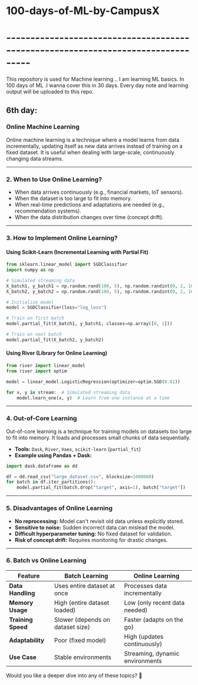 # 100-days-of-ML-by-CampusX
# ---------------------------------------------------------------------------------
This repository is used for Machine learning .. I am learning ML basics.  In 100 days of ML .I wanna cover this in 30 days. Every day note and learning output will be uploaded to this repo.
## 6th day:
### **Online Machine Learning**  
Online machine learning is a technique where a model learns from data incrementally, updating itself as new data arrives instead of training on a fixed dataset. It is useful when dealing with large-scale, continuously changing data streams.

---

### **2. When to Use Online Learning?**  
- When data arrives continuously (e.g., financial markets, IoT sensors).  
- When the dataset is too large to fit into memory.  
- When real-time predictions and adaptations are needed (e.g., recommendation systems).  
- When the data distribution changes over time (concept drift).  

---

### **3. How to Implement Online Learning?**  
#### **Using Scikit-Learn (Incremental Learning with Partial Fit)**
```python
from sklearn.linear_model import SGDClassifier
import numpy as np

# Simulated streaming data
X_batch1, y_batch1 = np.random.rand(100, 5), np.random.randint(0, 2, 100)
X_batch2, y_batch2 = np.random.rand(100, 5), np.random.randint(0, 2, 100)

# Initialize model
model = SGDClassifier(loss="log_loss")

# Train on first batch
model.partial_fit(X_batch1, y_batch1, classes=np.array([0, 1]))

# Train on next batch
model.partial_fit(X_batch2, y_batch2)
```

#### **Using River (Library for Online Learning)**
```python
from river import linear_model
from river import optim

model = linear_model.LogisticRegression(optimizer=optim.SGD(0.01))

for x, y in stream:  # Simulated streaming data
    model.learn_one(x, y)  # Learn from one instance at a time
```

---

### **4. Out-of-Core Learning**  
Out-of-core learning is a technique for training models on datasets too large to fit into memory. It loads and processes small chunks of data sequentially.

- **Tools:** `Dask`, `River`, `Vaex`, `scikit-learn` (`partial_fit`)  
- **Example using Pandas + Dask:**  
```python
import dask.dataframe as dd

df = dd.read_csv("large_dataset.csv", blocksize=1000000)
for batch in df.iter_partitions():
    model.partial_fit(batch.drop("target", axis=1), batch["target"])
```

---

### **5. Disadvantages of Online Learning**  
- **No reprocessing:** Model can't revisit old data unless explicitly stored.  
- **Sensitive to noise:** Sudden incorrect data can mislead the model.  
- **Difficult hyperparameter tuning:** No fixed dataset for validation.  
- **Risk of concept drift:** Requires monitoring for drastic changes.  

---

### **6. Batch vs Online Learning**  

| Feature            | Batch Learning                              | Online Learning                         |
|--------------------|---------------------------------|--------------------------------|
| **Data Handling**  | Uses entire dataset at once | Processes data incrementally |
| **Memory Usage**   | High (entire dataset loaded) | Low (only recent data needed) |
| **Training Speed** | Slower (depends on dataset size) | Faster (adapts on the go) |
| **Adaptability**   | Poor (fixed model) | High (updates continuously) |
| **Use Case**       | Stable environments | Streaming, dynamic environments |

Would you like a deeper dive into any of these topics? 🚀
